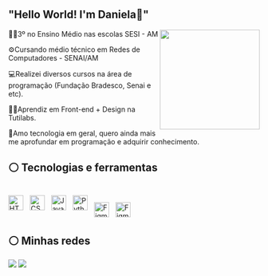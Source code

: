 ## "Hello World! I'm Daniela​🤍​"

<!--
**danielaxm/danielaxm** is a ✨ _special_ ✨ repository because its `README.md` (this file) appears on your GitHub profile.

Here are some ideas to get you started:

- 🔭3º no Ensino Médio nas escolas SESI - AM
- 🌱Cursando médio técnico em Redes de Computadores.
- 👯Realizei diversos cursos na área de programação (Fundação Bradesco, Senai e etc).
- 🤔Aprendiz em Front-end + Design na Tutilabs.
- 💬 Ask me about ...
- 📫 How to reach me: ...
- 😄 Pronouns: ...
- ⚡ Fun fact: ...
-->
<img align="right" height="200rem" 
     src="https://github.com/user-attachments/assets/08e03250-4023-4be5-96ac-1d86fddd5f90"/>
​👩‍🎓​3º no Ensino Médio nas escolas SESI - AM

⚙️​Cursando médio técnico em Redes de Computadores - SENAI/AM

💻​Realizei diversos cursos na área de programação (Fundação Bradesco, Senai e etc).

​👩‍💻​Aprendiz em Front-end + Design na Tutilabs.
​

🤍Amo tecnologia em geral, quero ainda mais me aprofundar em programação e adquirir conhecimento​​.




## ⚪ Tecnologias e ferramentas
<div style="display: inline_block"><br>
    <img 
    align="left" 
    alt="HTML"
    title="HTML" 
    width="30px" 
    style="padding-right: 10px;" 
    src="https://cdn.jsdelivr.net/gh/devicons/devicon@latest/icons/html5/html5-original.svg" 
/>
<img 
    align="left" 
    alt="CSS" 
    title="CSS"
    width="30px" 
    style="padding-right: 10px;" 
    src="https://cdn.jsdelivr.net/gh/devicons/devicon@latest/icons/css3/css3-original.svg" 
/>
<img 
    align="left" 
    alt="JavaScript" 
    title="JavaScript"
    width="30px" 
    style="padding-right: 10px;" 
    src="https://cdn.jsdelivr.net/gh/devicons/devicon@latest/icons/javascript/javascript-original.svg" 
/>
<img 
    align="left" 
    alt="Python" 
    title="Python"
    width="30px" 
    style="padding-right: 10px;" 
    src="https://cdn.jsdelivr.net/gh/devicons/devicon@latest/icons/python/python-original.svg" 
/>

<img 
    align="left" 
    alt="Figma" 
    title="Figma"
    width="30px" 
    margin-top="30px"
    style="padding-right: 10px;" 
    src="https://cdn.jsdelivr.net/gh/devicons/devicon@latest/icons/figma/figma-original.svg" 
/>

<img 
    align="left" 
    alt="Figma" 
    title="Figma"
    width="30px" 
    margin-top="30px"
    style="padding-right: 10px;" 
    src="https://cdn.jsdelivr.net/gh/devicons/devicon@latest/icons/git/git-original.svg" 
/>
<br/>
<br/>

</div>

## ​​⚪​ Minhas redes ​​
 <div> 
   <a href="https://www.linkedin.com/in/daniela-xavier-ab68b831a/b" target="_blank"><img src="https://img.shields.io/badge/-LinkedIn-%230077B5?style=for-the-badge&logo=linkedin&logoColor=white" target="_blank"></a> 
   <a href="mailto:danielaxm29@gmail.com"><img src="https://img.shields.io/badge/-Gmail-%23333?style=for-the-badge&logo=gmail&logoColor=white" target="_blank"></a> 
  </div>

 



